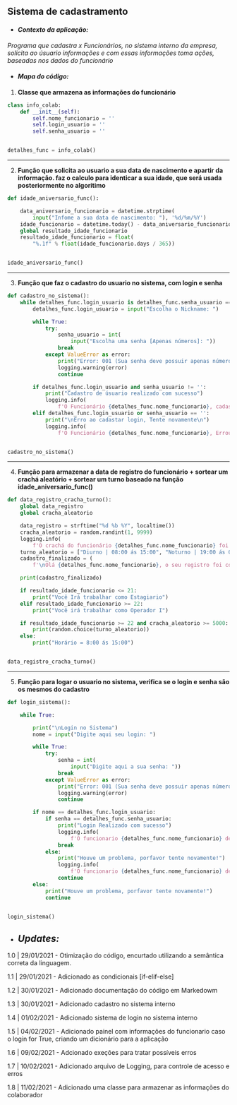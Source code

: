 ## Sistema de cadastramento

* #### *Contexto da aplicação:*

*Programa que cadastra x Funcionários, no sistema interno da empresa, solicita ao úsuario informações e com essas informações toma ações, baseadas nos dados do funcionário*

* #### *Mapa do código:*

1. **Classe que armazena as informações do funcionário**
```Python
class info_colab:
    def __init__(self):
        self.nome_funcionario = ''
        self.login_usuario = ''
        self.senha_usuario = ''


detalhes_func = info_colab()
```
___

2. **Função que solicita ao usuario a sua data de nascimento e apartir da informação. faz o calculo para identicar a sua idade, que será usada posteriormente no algoritimo**

```Python
def idade_aniversario_func():

    data_aniversario_funcionario = datetime.strptime(
        input("Infome a sua data de nascimento: "), '%d/%m/%Y')
    idade_funcionario = datetime.today() - data_aniversario_funcionario
    global resultado_idade_funcionario
    resultado_idade_funcionario = float(
        "%.1f" % float(idade_funcionario.days / 365))


idade_aniversario_func()
``` 
___
3. **Função que faz o cadastro do usuario no sistema, com login e senha**
```Python
def cadastro_no_sistema():
    while detalhes_func.login_usuario is detalhes_func.senha_usuario == '':
        detalhes_func.login_usuario = input("Escolha o Nickname: ")

        while True:
            try:
                senha_usuario = int(
                    input("Escolha uma senha [Apenas números]: "))
                break
            except ValueError as error:
                print("Error: 001 (Sua senha deve possuir apenas números)")
                logging.warning(error)
                continue

        if detalhes_func.login_usuario and senha_usuario != '':
            print("Cadastro de úsuario realizado com sucesso")
            logging.info(
                f'O Funcionário {detalhes_func.nome_funcionario}, cadastou seu login e senha com sucesso')
        elif detalhes_func.login_usuario or senha_usuario == '':
            print("\nErro ao cadastar login, Tente novamente\n")
            logging.info(
                f'O Funcionário {detalhes_func.nome_funcionario}, Errou ao tentar se cadastrar no sistema')


cadastro_no_sistema()
```
___
4. **Função para armazenar a data de registro do funcionário + sortear um crachá aleatório + sortear um turno baseado na função idade_aniversario_func()**

```Python
def data_registro_cracha_turno():
    global data_registro
    global cracha_aleatorio

    data_registro = strftime("%d %b %Y", localtime())
    cracha_aleatorio = random.randint(1, 9999)
    logging.info(
        f'O crachá do funcionário {detalhes_func.nome_funcionario} foi gerado com sucesso - {cracha_aleatorio}')
    turno_aleatorio = ["Diurno | 08:00 ás 15:00", "Noturno | 19:00 ás 02:00 "]
    cadastro_finalizado = (
        f'\nOlá {detalhes_func.nome_funcionario}, o seu registro foi concluido com SUCESSO no dia {data_registro}, O seu número de crachá virtual foi gerado : {cracha_aleatorio}')

    print(cadastro_finalizado)

    if resultado_idade_funcionario <= 21:
        print("Você Irá trabalhar como Estagiario")
    elif resultado_idade_funcionario >= 22:
        print("Você irá trabalhar como Operador I")

    if resultado_idade_funcionario >= 22 and cracha_aleatorio >= 5000:
        print(random.choice(turno_aleatorio))
    else:
        print("Horário = 8:00 ás 15:00")


data_registro_cracha_turno()
```
___

5. **Função para logar o usuario no sistema, verifica se o login e senha são os mesmos do cadastro**

```Python
def login_sistema():

    while True:

        print("\nLogin no Sistema")
        nome = input("Digite aqui seu login: ")

        while True:
            try:
                senha = int(
                    input("Digite aqui a sua senha: "))
                break
            except ValueError as error:
                print("Error: 001 (Sua senha deve possuir apenas números)")
                logging.warning(error)
                continue

        if nome == detalhes_func.login_usuario:
            if senha == detalhes_func.senha_usuario:
                print("Login Realizado com sucesso")
                logging.info(
                    f'O funcionario {detalhes_func.nome_funcionario} de username {detalhes_func.login_usuario}, entrou com sucesso no sistema')
                break
            else:
                print("Houve um problema, porfavor tente novamente!")
                logging.info(
                    f'O funcionario {detalhes_func.nome_funcionario} de username {detalhes_func.login_usuario}, Errou a combnação correta para entrar no sistema')
                continue
        else:
            print("Houve um problema, porfavor tente novamente!")
            continue


login_sistema()
```

* ## *Updates:*

1.0 | 29/01/2021 - Otimização do código, encurtado utilizando a semântica correta da linguagem.

1.1 | 29/01/2021 - Adicionado as condicionais [if-elif-else]

1.2 | 30/01/2021 - Adicionado documentação do código em Markedowm

1.3 | 30/01/2021 - Adicionado cadastro no sistema interno

1.4 | 01/02/2021 - Adicionado sistema de login no sistema interno

1.5 | 04/02/2021 - Adicionado painel com informações do funcionario caso o login for True, criando um dicionário para a aplicação

1.6 | 09/02/2021 - Adcionado exeções para tratar possíveis erros

1.7 | 10/02/2021 - Adicionado arquivo de Logging, para controle de acesso e erros

1.8 | 11/02/2021 - Adicionado uma classe para armazenar as informações do colaborador
